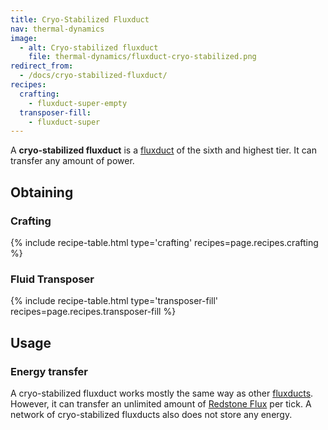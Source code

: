 ```yaml
---
title: Cryo-Stabilized Fluxduct
nav: thermal-dynamics
image:
  - alt: Cryo-stabilized fluxduct
    file: thermal-dynamics/fluxduct-cryo-stabilized.png
redirect_from:
  - /docs/cryo-stabilized-fluxduct/
recipes:
  crafting:
    - fluxduct-super-empty
  transposer-fill:
    - fluxduct-super
---
```


A **cryo-stabilized fluxduct** is a [fluxduct](/docs/fluxducts/) of the sixth
and highest tier. It can transfer any amount of power.


Obtaining
---------

### Crafting
{% include recipe-table.html type='crafting' recipes=page.recipes.crafting %}

### Fluid Transposer
{% include recipe-table.html type='transposer-fill' recipes=page.recipes.transposer-fill %}


Usage
-----

### Energy transfer
A cryo-stabilized fluxduct works mostly the same way as other
[fluxducts](/docs/fluxducts/). However, it can transfer an unlimited amount of
[Redstone Flux](/docs/redstone-flux/) per tick. A network of cryo-stabilized
fluxducts also does not store any energy.
